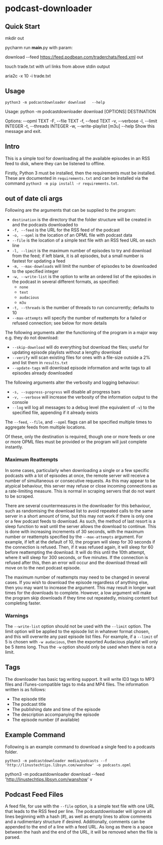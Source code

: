 # podcast-downloader

## Quick Start

mkdir out

pycharm run __main__.py with param:

download --feed https://feed.podbean.com/traderchats/feed.xml out

touch trade.txt with url links from above stdin output

aria2c -x 10 -i trade.txt


## Usage

`python3 -m podcastdownloader download   --help`

Usage: python -m podcastdownloader download [OPTIONS] DESTINATION

Options:
  --opml TEXT
  -F, --file TEXT
  -f, --feed TEXT
  -v, --verbose
  -l, --limit INTEGER
  -t, --threads INTEGER
  -w, --write-playlist [m3u]
  --help                      Show this message and exit.


## Intro

This is a simple tool for downloading all the available episodes in an RSS feed to disk, where they can be listened to offline.

Firstly, Python 3 must be installed, then the requirements must be installed. These are documented in `requirements.txt` and can be installed via the command `python3 -m pip install -r requirements.txt`.

## out of date cli args

Following are the arguments that can be supplied to the program:

- `destination` is the directory that the folder structure will be created in and the podcasts downloaded to
- `-f, --feed` is the URL for the RSS feed of the podcast
- `-o, --opml` is the location of an OPML file with podcast data
- `--file` is the location of a simple text file with an RSS feed URL on each line
- `-l, --limit` is the maximum number of episodes to try and download from the feed; if left blank, it is all episodes, but a small number is fastest for updating a feed
- `-m, --max-downloads` will limit the number of episodes to be downloaded to the specified integer
- `-w, --write-list` is the option to write an ordered list of the episodes in the podcast in several different formats, as specified:
  - `none`
  - `text`
  - `audacious`
  - `m3u`
- `-t, --threads` is the number of threads to run concurrently; defaults to 10
- `--max-attempts` will specify the number of reattempts for a failed or refused connection; see below for more details

The following arguments alter the functioning of the program in a major way e.g. they do not download:

- `--skip-download` will do everything but download the files; useful for updating episode playlists without a lengthy download
- `--verify` will scan existing files for ones with a file-size outside a 2% and list them in `results.txt`
- `--update-tags` will download episode information and write tags to all episodes already downloaded

The following arguments alter the verbosity and logging behaviour:

- `-s, --suppress-progress` will disable all progress bars
- `-v, --verbose` will increase the verbosity of the information output to the console
- `--log` will log all messages to a debug level (the equivalent of `-v`) to the specified file, appending if it already exists

The `--feed`, `--file`, and `--opml` flags can all be specified multiple times to aggregate feeds from multiple locations.

Of these, only the destination is required, though one or more feeds or one or more OPML files must be provided or the program will just complete instantly.

### Maximum Reattempts

In some cases, particularly when downloading a single or a few specific podcasts with a lot of episodes at once, the remote server will receive a number of simultaneous or consecutive requests. As this may appear to be atypical behaviour, this server may refuse or close incoming connections as a rate-limiting measure. This is normal in scraping servers that do not want to be scraped.

There are several countermeasures in the downloader for this behaviour, such as randomising the download list to avoid repeated calls to the same server in a short amount of time, but this may not work if there is only one or a few podcast feeds to download. As such, the method of last resort is a sleep function to wait until the server allows the download to continue. This is done with increasing increments of 30 seconds, with the maximum number or reattempts specified by the `--max-attempts` argument. For example, if left at the default of 10, the program will sleep for 30 seconds if the connection is refused. Then, if it was refused again, it will sleep for 60 before reattempting the download. It will do this until the 10th attempt, where it will sleep for 300 seconds, or five minutes. If the connection is refused after this, then an error will occur and the download thread will move on to the next podcast episode.

The maximum number of reattempts may need to be changed in several cases. If you wish to download the episode regardless of anything else, then you may want to increase the argument. This may result in longer wait times for the downloads to complete. However, a low argument will make the program skip downloads if they time out repeatedly, missing content but completing faster.

### Warnings

The `--write-list` option should not be used with the `--limit` option. The limit option will be applied to the episode list in whatever format chosen, and this will overwrite any past episode list files. For example, if a `--limit` of 5 is chosen with `-w audacious`, then the exported Audacious playlist will only be 5 items long. Thus the `-w` option should only be used when there is not a limit.

## Tags

The downloader has basic tag writing support. It will write ID3 tags to MP3 files and iTunes-compatible tags to m4a and MP4 files. The information written is as follows:

- The episode title
- The podcast title
- The publishing date and time of the episode
- The description accompanying the episode
- The episode number (if available)

## Example Command

Following is an example command to download a single feed to a podcasts folder.

`python3 -m podcastdownloader media/podcasts --f 'http://linustechtips.libsyn.com/wanshow' -o podcasts.opml`

python3 -m podcastdownloader download --feed 'http://linustechtips.libsyn.com/wanshow' v

## Podcast Feed Files

A feed file, for use with the `--file` option, is a simple text file with one URL that leads to the RSS feed per line. 
The podcastdownloader will ignore all lines beginning with a hash (#), as well as empty lines to allow comments and a rudimentary structure if desired. 
Additionally, comments can be appended to the end of a line with a feed URL. 
As long as there is a space between the hash and the end of the URL, it will be removed when the file is parsed.
